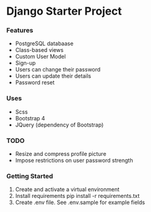 # Django Starter Project

### Features
- PostgreSQL databaase
- Class-based views
- Custom User Model
- Sign-up
- Users can change their password
- Users can update their details
- Password reset

### Uses
- Scss
- Bootstrap 4
- JQuery (dependency of Bootstrap)

### TODO
- Resize and compress profile picture
- Impose restrictions on user password strength

### Getting Started

1. Create and activate a virtual environment
2. Install requirements
pip install -r requirements.txt
3. Create .env file. See .env.sample for example fields
